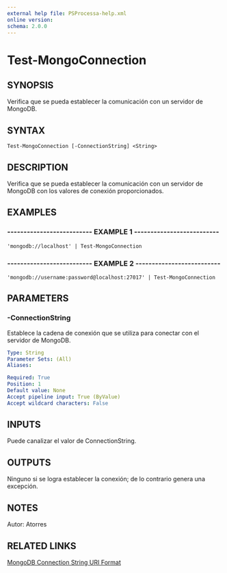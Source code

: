 ```yaml
---
external help file: PSProcessa-help.xml
online version: 
schema: 2.0.0
---
```


# Test-MongoConnection

## SYNOPSIS
Verifica que se pueda establecer la comunicación con un servidor de MongoDB.

## SYNTAX

```
Test-MongoConnection [-ConnectionString] <String>
```

## DESCRIPTION
Verifica que se pueda establecer la comunicación con un servidor de MongoDB con los valores de conexión proporcionados.

## EXAMPLES

### -------------------------- EXAMPLE 1 --------------------------
```
'mongodb://localhost' | Test-MongoConnection
```

### -------------------------- EXAMPLE 2 --------------------------
```
'mongodb://username:password@localhost:27017' | Test-MongoConnection
```

## PARAMETERS

### -ConnectionString
Establece la cadena de conexión que se utiliza para conectar con el servidor de MongoDB.

```yaml
Type: String
Parameter Sets: (All)
Aliases: 

Required: True
Position: 1
Default value: None
Accept pipeline input: True (ByValue)
Accept wildcard characters: False
```

## INPUTS

Puede canalizar el valor de ConnectionString.

## OUTPUTS

Ninguno si se logra establecer la conexión; de lo contrario genera una excepción.

## NOTES
Autor: Atorres

## RELATED LINKS
[MongoDB Connection String URI Format](https://docs.mongodb.com/manual/reference/connection-string/)
